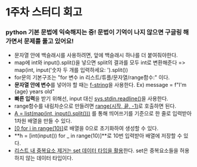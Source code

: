 # 1주차 스터디 회고

### python 기본 문법에 익숙해지는 중! 문법이 기억이 나지 않으면 구글링 해가면서 문제를 풀고 있어요!
- 문자열 안에 백슬래시를 사용하려면, 앞에 백슬래시 하나를 더 붙여줘야한다. 
- map에 int와 input().split()을 넣으면 split의 결과를 모두 int로 변환해준다 => map(int, input('숫자 두 개를 입력하세요: ').split())
- for문의 기본구조는 "for 변수 in 리스트/튜플/문자열/range함수:" 이다.
- **문자열 안에 변수**를 넣어야 할 때는 [f-string](https://dejavuqa.tistory.com/270)을 사용한다. Ex) message = f"I'm {age} years old"
- **빠른 입력**을 받기 위해선, input 대신 [sys.stdin.readline()](https://velog.io/@yeseolee/Python-%ED%8C%8C%EC%9D%B4%EC%8D%AC-%EC%9E%85%EB%A0%A5-%EC%A0%95%EB%A6%ACsys.stdin.readline)을 사용한다. 
- range함수를 내림차순으로 만들려면 [range(시작, 끝, -1)](https://devpouch.tistory.com/70)로 호출하면 된다. 
- [A = list(map(int, input().split()))](https://dailylifeofdeveloper.tistory.com/119) 를 통해 띄어쓰기를 기준으로 한 줄로 입력받아 1차원 배열을 만들 수 있다. 
- [[0 for i in range(10)]](https://application-s.tistory.com/42)로 배열을 0으로 초기화하여 생성할 수 있다. 
- **h = [int(input()) for _ in range(10)]**로 10번 입력받아 배열에 저장할 수 있다. 
- [리스트 내 중복요소 제거는 set 데이터 타입을 활용](https://infinitt.tistory.com/78)한다. set은 중복요소들을 허용하지 않는 데이터 타입이다. 